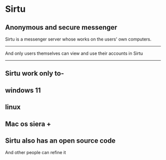 # Sirtu
Anonymous and secure messenger
----
Sirtu is a messenger server whose works on the users' own computers.

------



And only users themselves can view and use their accounts in Sirtu


______

Sirtu work only to-
-
windows 11
-
linux 
-
Mac os siera +
-












Sirtu also has an open source code
-
And other people can refine it
